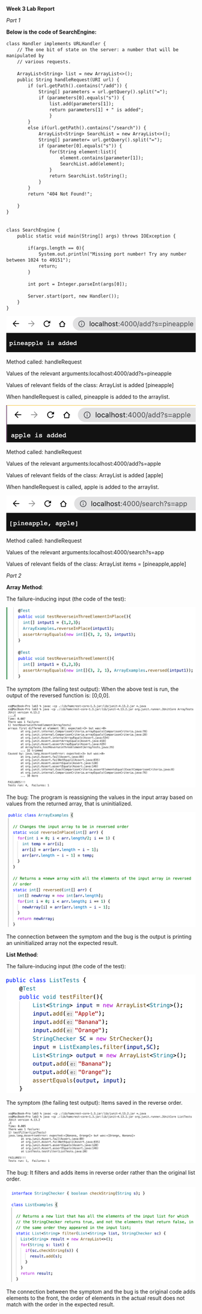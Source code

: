 **Week 3 Lab Report**

*Part 1*

**Below is the code of SearchEngine:**
``` 
class Handler implements URLHandler {
    // The one bit of state on the server: a number that will be manipulated by
    // various requests.

    ArrayList<String> list = new ArrayList<>();
    public String handleRequest(URI url) {
        if (url.getPath().contains("/add")) {
            String[] parameters = url.getQuery().split("=");
            if (parameters[0].equals("s")) {
                list.add(parameters[1]);
                return parameters[1] + " is added";
                }
        }
        else if(url.getPath().contains("/search")) {
            ArrayList<String> SearchList = new ArrayList<>();
            String[] parameter= url.getQuery().split("=");
            if (parameter[0].equals("s")) {
                for(String element:list){
                    element.contains(parameter[1]);
                    SearchList.add(element);
                }
                return SearchList.toString();
            }
        }
        return "404 Not Found!";

    }
}


class SearchEngine {
    public static void main(String[] args) throws IOException {

        if(args.length == 0){
            System.out.println("Missing port number! Try any number between 1024 to 49151");
            return;
        }

        int port = Integer.parseInt(args[0]);

        Server.start(port, new Handler());
    }
}
```
![Image](lab3/Add1.png)

Method called: handleRequest

Values of the relevant arguments:localhost:4000/add?s=pineapple

Values of relevant fields of the class: ArrayList is added [pineapple]

When handleRequest is called, pineapple is added to the arraylist.

![Image](lab3/Add2.png)

Method called: handleRequest

Values of the relevant arguments:localhost:4000/add?s=apple

Values of relevant fields of the class: ArrayList is added [apple]

When handleRequest is called, apple is added to the arraylist.

![Image](lab3/Search.png)

Method called: handleRequest

Values of the relevant arguments:localhost:4000/search?s=app

Values of relevant fields of the class: ArrayList items = [pineapple,apple]

*Part 2*

**Array Method**:

The failure-inducing input (the code of the test):
    
![Image](lab3/Array%20Test.png)

The symptom (the failing test output): When the above test is run, the output of the reversed function is: [0,0,0].

![Image](lab3/Array%20Faild%20Test.png)

The bug: The program is reassigning the values in the input array based on values from the returned array, that is uninitialized.

![Image](lab3/Array%20Fixed%20Code.png)

The connection between the symptom and the bug is the output is printing an uninitialized array not the expected result.

**List Method**:

The failure-inducing input (the code of the test):
  
![Image](lab3/List%20Test.png)

The symptom (the failing test output): Items saved in the reverse order.
  
![Image](lab3/List%20Failed%20Test.png)

The bug: It filters and adds items in reverse order rather than the original list order.
  
![Image](lab3/List%20Fixed%20Test.png)

The connection between the symptom and the bug is the original code adds elements to the front, the order of elements in the actual result does not match with the order in the expected result.
